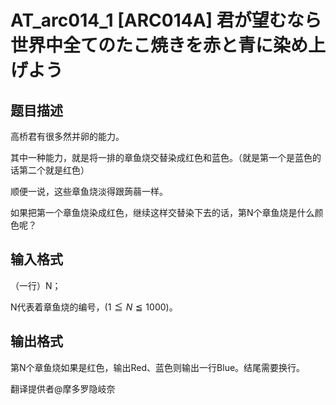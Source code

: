 # AT_arc014_1 [ARC014A] 君が望むなら世界中全てのたこ焼きを赤と青に染め上げよう

## 题目描述

高桥君有很多然并卵的能力。

其中一种能力，就是将一排的章鱼烧交替染成红色和蓝色。（就是第一个是蓝色的话第二个就是红色）
顺便一说，这些章鱼烧淡得跟蒟蒻一样。

如果把第一个章鱼烧染成红色，继续这样交替染下去的话，第N个章鱼烧是什么颜色呢？

## 输入格式

（一行）N；

N代表着章鱼烧的编号，$(1≦N≦1000)$。

## 输出格式

第N个章鱼烧如果是红色，输出Red、蓝色则输出一行Blue。结尾需要换行。

翻译提供者@摩多罗隐岐奈